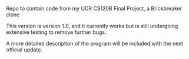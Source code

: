 Repo to contain code from my UCR CS120B Final Project, a Brickbreaker clone

This version is version 1.0, and it currently works but is still
undergoing extensive testing to remove further bugs.

A more detailed description of the program will be included with the next
official update.
